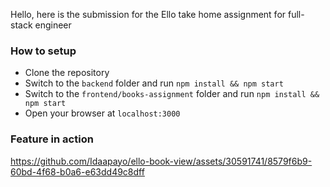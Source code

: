 Hello, here is the submission for the Ello take home assignment for full-stack engineer

### How to setup
* Clone the repository
* Switch to the `backend` folder and run `npm install && npm start`
* Switch to the `frontend/books-assignment` folder and run `npm install && npm start`
* Open your browser at `localhost:3000`

### Feature in action
https://github.com/Idaapayo/ello-book-view/assets/30591741/8579f6b9-60bd-4f68-b0a6-e63dd49c8dff
